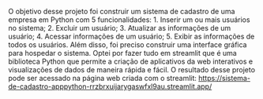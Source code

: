 O objetivo desse projeto foi construir um sistema de cadastro de uma empresa em Python com 5 funcionalidades: 1. Inserir um ou mais usuários no sistema; 2. Excluir um usuário; 3. Atualizar as informações de um usuário; 4. Acessar informações de um usuário; 5. Exibir as informações de todos os usuários. Além disso, foi preciso construir uma interface gráfica para hospedar o sistema. Optei por fazer tudo em streamlit que é uma biblioteca Python que permite a criação de aplicativos da web interativos e visualizações de dados de maneira rápida e fácil. O resultado desse projeto pode ser acessado na página web criada com o streamlit: https://sistema-de-cadastro-apppython-rrzbrxuijarygaswfxl9au.streamlit.app/
